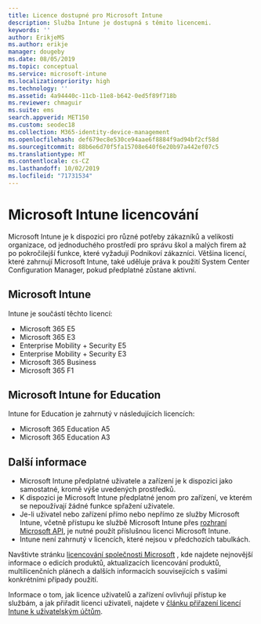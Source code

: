 ```yaml
---
title: Licence dostupné pro Microsoft Intune
description: Služba Intune je dostupná s těmito licencemi.
keywords: ''
author: ErikjeMS
ms.author: erikje
manager: dougeby
ms.date: 08/05/2019
ms.topic: conceptual
ms.service: microsoft-intune
ms.localizationpriority: high
ms.technology: ''
ms.assetid: 4a94440c-11cb-11e8-b642-0ed5f89f718b
ms.reviewer: chmaguir
ms.suite: ems
search.appverid: MET150
ms.custom: seodec18
ms.collection: M365-identity-device-management
ms.openlocfilehash: def679ec8e530ce94aae6f8884f9ad94bf2cf58d
ms.sourcegitcommit: 88b6e6d70f5fa15708e640f6e20b97a442ef07c5
ms.translationtype: MT
ms.contentlocale: cs-CZ
ms.lasthandoff: 10/02/2019
ms.locfileid: "71731534"
---
```

# <a name="microsoft-intune-licensing"></a>Microsoft Intune licencování
Microsoft Intune je k dispozici pro různé potřeby zákazníků a velikosti organizace, od jednoduchého prostředí pro správu škol a malých firem až po pokročilejší funkce, které vyžadují Podnikoví zákazníci. Většina licencí, které zahrnují Microsoft Intune, také uděluje práva k použití System Center Configuration Manager, pokud předplatné zůstane aktivní. 

## <a name="microsoft-intune"></a>Microsoft Intune
Intune je součástí těchto licencí:

- Microsoft 365 E5
- Microsoft 365 E3
- Enterprise Mobility + Security E5
- Enterprise Mobility + Security E3
- Microsoft 365 Business
- Microsoft 365 F1



## <a name="microsoft-intune-for-education"></a>Microsoft Intune for Education
Intune for Education je zahrnutý v následujících licencích:

- Microsoft 365 Education A5
- Microsoft 365 Education A3

## <a name="additional-information"></a>Další informace
- Microsoft Intune předplatné uživatele a zařízení je k dispozici jako samostatné, kromě výše uvedených prostředků.
- K dispozici je Microsoft Intune předplatné jenom pro zařízení, ve kterém se nepoužívají žádné funkce spřažení uživatele.
- Je-li uživatel nebo zařízení přímo nebo nepřímo ze služby Microsoft Intune, včetně přístupu ke službě Microsoft Intune přes [rozhraní Microsoft API](https://docs.microsoft.com/legal/microsoft-apis/terms-of-use), je nutné použít příslušnou licenci Microsoft Intune.
- Intune není zahrnutý v licencích, které nejsou v předchozích tabulkách.

Navštivte stránku [licencování společnosti Microsoft](https://www.microsoft.com/licensing/default) , kde najdete nejnovější informace o edicích produktů, aktualizacích licencování produktů, multilicenčních plánech a dalších informacích souvisejících s vašimi konkrétními případy použití.  

Informace o tom, jak licence uživatelů a zařízení ovlivňují přístup ke službám, a jak přiřadit licenci uživateli, najdete v [článku přiřazení licencí Intune k uživatelským účtům](licenses-assign.md).
